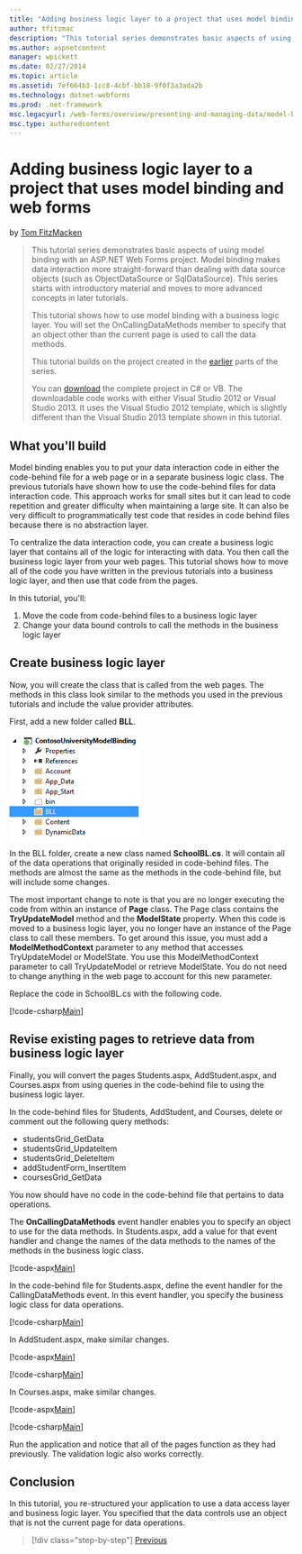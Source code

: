 ```yaml
---
title: "Adding business logic layer to a project that uses model binding and web forms | Microsoft Docs"
author: tfitzmac
description: "This tutorial series demonstrates basic aspects of using model binding with an ASP.NET Web Forms project. Model binding makes data interaction more straight-..."
ms.author: aspnetcontent
manager: wpickett
ms.date: 02/27/2014
ms.topic: article
ms.assetid: 7ef664b3-1cc8-4cbf-bb18-9f0f3a3ada2b
ms.technology: dotnet-webforms
ms.prod: .net-framework
msc.legacyurl: /web-forms/overview/presenting-and-managing-data/model-binding/adding-business-logic-layer
msc.type: authoredcontent
---
```

Adding business logic layer to a project that uses model binding and web forms
====================
by [Tom FitzMacken](https://github.com/tfitzmac)

> This tutorial series demonstrates basic aspects of using model binding with an ASP.NET Web Forms project. Model binding makes data interaction more straight-forward than dealing with data source objects (such as ObjectDataSource or SqlDataSource). This series starts with introductory material and moves to more advanced concepts in later tutorials.
> 
> This tutorial shows how to use model binding with a business logic layer. You will set the OnCallingDataMethods member to specify that an object other than the current page is used to call the data methods.
> 
> This tutorial builds on the project created in the [earlier](retrieving-data.md) parts of the series.
> 
> You can [download](https://go.microsoft.com/fwlink/?LinkId=286116) the complete project in C# or VB. The downloadable code works with either Visual Studio 2012 or Visual Studio 2013. It uses the Visual Studio 2012 template, which is slightly different than the Visual Studio 2013 template shown in this tutorial.


## What you'll build

Model binding enables you to put your data interaction code in either the code-behind file for a web page or in a separate business logic class. The previous tutorials have shown how to use the code-behind files for data interaction code. This approach works for small sites but it can lead to code repetition and greater difficulty when maintaining a large site. It can also be very difficult to programmatically test code that resides in code behind files because there is no abstraction layer.

To centralize the data interaction code, you can create a business logic layer that contains all of the logic for interacting with data. You then call the business logic layer from your web pages. This tutorial shows how to move all of the code you have written in the previous tutorials into a business logic layer, and then use that code from the pages.

In this tutorial, you'll:

1. Move the code from code-behind files to a business logic layer
2. Change your data bound controls to call the methods in the business logic layer

## Create business logic layer

Now, you will create the class that is called from the web pages. The methods in this class look similar to the methods you used in the previous tutorials and include the value provider attributes.

First, add a new folder called **BLL**.

![add folder](adding-business-logic-layer/_static/image1.png)

In the BLL folder, create a new class named **SchoolBL.cs**. It will contain all of the data operations that originally resided in code-behind files. The methods are almost the same as the methods in the code-behind file, but will include some changes.

The most important change to note is that you are no longer executing the code from within an instance of **Page** class. The Page class contains the **TryUpdateModel** method and the **ModelState** property. When this code is moved to a business logic layer, you no longer have an instance of the Page class to call these members. To get around this issue, you must add a **ModelMethodContext** parameter to any method that accesses TryUpdateModel or ModelState. You use this ModelMethodContext parameter to call TryUpdateModel or retrieve ModelState. You do not need to change anything in the web page to account for this new parameter.

Replace the code in SchoolBL.cs with the following code.

[!code-csharp[Main](adding-business-logic-layer/samples/sample1.cs)]

## Revise existing pages to retrieve data from business logic layer

Finally, you will convert the pages Students.aspx, AddStudent.aspx, and Courses.aspx from using queries in the code-behind file to using the business logic layer.

In the code-behind files for Students, AddStudent, and Courses, delete or comment out the following query methods:

- studentsGrid\_GetData
- studentsGrid\_UpdateItem
- studentsGrid\_DeleteItem
- addStudentForm\_InsertItem
- coursesGrid\_GetData

You now should have no code in the code-behind file that pertains to data operations.

The **OnCallingDataMethods** event handler enables you to specify an object to use for the data methods. In Students.aspx, add a value for that event handler and change the names of the data methods to the names of the methods in the business logic class.

[!code-aspx[Main](adding-business-logic-layer/samples/sample2.aspx?highlight=3-4,8)]

In the code-behind file for Students.aspx, define the event handler for the CallingDataMethods event. In this event handler, you specify the business logic class for data operations.

[!code-csharp[Main](adding-business-logic-layer/samples/sample3.cs)]

In AddStudent.aspx, make similar changes.

[!code-aspx[Main](adding-business-logic-layer/samples/sample4.aspx?highlight=3-4)]

[!code-csharp[Main](adding-business-logic-layer/samples/sample5.cs)]

In Courses.aspx, make similar changes.

[!code-aspx[Main](adding-business-logic-layer/samples/sample6.aspx?highlight=3-4)]

[!code-csharp[Main](adding-business-logic-layer/samples/sample7.cs)]

Run the application and notice that all of the pages function as they had previously. The validation logic also works correctly.

## Conclusion

In this tutorial, you re-structured your application to use a data access layer and business logic layer. You specified that the data controls use an object that is not the current page for data operations.

>[!div class="step-by-step"]
[Previous](using-query-string-values-to-retrieve-data.md)